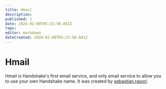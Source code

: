 ```yaml
---
title: Hmail
description: 
published: 1
date: 2024-02-09T05:23:50.041Z
tags: 
editor: markdown
dateCreated: 2024-02-09T05:23:50.041Z
---
```


# Hmail

Hmail is Handshake's first email service, and only email service to allow you to use your own Handshake name. It was created by [sebastian.rasor/](https://en.handypedia.org/wiki/User:Sebastian.rasor).